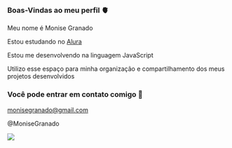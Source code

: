 ### Boas-Vindas ao meu perfil 🫀

Meu nome é Monise Granado

Estou estudando no [Alura](https://alura.com.br)

Estou me desenvolvendo na linguagem JavaScript

Utilizo esse espaço para minha organização e compartilhamento dos meus projetos desenvolvidos

### Você pode entrar em contato comigo 💜
monisegranado@gmail.com 

@MoniseGranado

![](https://media.tenor.com/CWJxoLioUkEAAAAi/yappy-dog-dog.gif)
